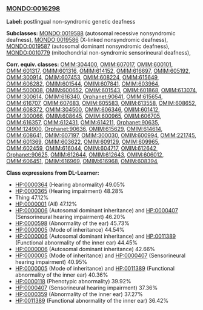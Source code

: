 
### [MONDO:0016298](http://purl.obolibrary.org/obo/MONDO_0016298)
**Label:** postlingual non-syndromic genetic deafness

**Subclasses:** [MONDO:0019588](http://purl.obolibrary.org/obo/MONDO_0019588) (autosomal recessive nonsyndromic deafness), [MONDO:0019586](http://purl.obolibrary.org/obo/MONDO_0019586) (X-linked nonsyndromic deafness), [MONDO:0019587](http://purl.obolibrary.org/obo/MONDO_0019587) (autosomal dominant nonsyndromic deafness), [MONDO:0010779](http://purl.obolibrary.org/obo/MONDO_0010779) (mitochondrial non-syndromic sensorineural deafness), 

**Corr. equiv. classes:** [OMIM:304400](http://purl.obolibrary.org/obo/OMIM_304400), [OMIM:607017](http://purl.obolibrary.org/obo/OMIM_607017), [OMIM:600101](http://purl.obolibrary.org/obo/OMIM_600101), [OMIM:601317](http://purl.obolibrary.org/obo/OMIM_601317), [OMIM:601316](http://purl.obolibrary.org/obo/OMIM_601316), [OMIM:614152](http://purl.obolibrary.org/obo/OMIM_614152), [OMIM:616697](http://purl.obolibrary.org/obo/OMIM_616697), [OMIM:605192](http://purl.obolibrary.org/obo/OMIM_605192), [OMIM:300914](http://purl.obolibrary.org/obo/OMIM_300914), [OMIM:607453](http://purl.obolibrary.org/obo/OMIM_607453), [OMIM:608224](http://purl.obolibrary.org/obo/OMIM_608224), [OMIM:615649](http://purl.obolibrary.org/obo/OMIM_615649), [OMIM:606282](http://purl.obolibrary.org/obo/OMIM_606282), [OMIM:601544](http://purl.obolibrary.org/obo/OMIM_601544), [OMIM:607841](http://purl.obolibrary.org/obo/OMIM_607841), [OMIM:603964](http://purl.obolibrary.org/obo/OMIM_603964), [OMIM:500008](http://purl.obolibrary.org/obo/OMIM_500008), [OMIM:600652](http://purl.obolibrary.org/obo/OMIM_600652), [OMIM:601543](http://purl.obolibrary.org/obo/OMIM_601543), [OMIM:601868](http://purl.obolibrary.org/obo/OMIM_601868), [OMIM:613074](http://purl.obolibrary.org/obo/OMIM_613074), [OMIM:300614](http://purl.obolibrary.org/obo/OMIM_300614), [OMIM:616340](http://purl.obolibrary.org/obo/OMIM_616340), [Orphanet:90641](http://www.orpha.net/ORDO/Orphanet_90641), [OMIM:615654](http://purl.obolibrary.org/obo/OMIM_615654), [OMIM:616707](http://purl.obolibrary.org/obo/OMIM_616707), [OMIM:607683](http://purl.obolibrary.org/obo/OMIM_607683), [OMIM:605583](http://purl.obolibrary.org/obo/OMIM_605583), [OMIM:613558](http://purl.obolibrary.org/obo/OMIM_613558), [OMIM:608652](http://purl.obolibrary.org/obo/OMIM_608652), [OMIM:608372](http://purl.obolibrary.org/obo/OMIM_608372), [OMIM:304500](http://purl.obolibrary.org/obo/OMIM_304500), [OMIM:606346](http://purl.obolibrary.org/obo/OMIM_606346), [OMIM:601412](http://purl.obolibrary.org/obo/OMIM_601412), [OMIM:300066](http://purl.obolibrary.org/obo/OMIM_300066), [OMIM:608645](http://purl.obolibrary.org/obo/OMIM_608645), [OMIM:600965](http://purl.obolibrary.org/obo/OMIM_600965), [OMIM:606705](http://purl.obolibrary.org/obo/OMIM_606705), [OMIM:616357](http://purl.obolibrary.org/obo/OMIM_616357), [OMIM:612431](http://purl.obolibrary.org/obo/OMIM_612431), [OMIM:614211](http://purl.obolibrary.org/obo/OMIM_614211), [Orphanet:90635](http://www.orpha.net/ORDO/Orphanet_90635), [OMIM:124900](http://purl.obolibrary.org/obo/OMIM_124900), [Orphanet:90636](http://www.orpha.net/ORDO/Orphanet_90636), [OMIM:615629](http://purl.obolibrary.org/obo/OMIM_615629), [OMIM:614614](http://purl.obolibrary.org/obo/OMIM_614614), [OMIM:608641](http://purl.obolibrary.org/obo/OMIM_608641), [OMIM:607197](http://purl.obolibrary.org/obo/OMIM_607197), [OMIM:300030](http://purl.obolibrary.org/obo/OMIM_300030), [OMIM:600994](http://purl.obolibrary.org/obo/OMIM_600994), [OMIM:221745](http://purl.obolibrary.org/obo/OMIM_221745), [OMIM:601369](http://purl.obolibrary.org/obo/OMIM_601369), [OMIM:603622](http://purl.obolibrary.org/obo/OMIM_603622), [OMIM:609129](http://purl.obolibrary.org/obo/OMIM_609129), [OMIM:609965](http://purl.obolibrary.org/obo/OMIM_609965), [OMIM:602459](http://purl.obolibrary.org/obo/OMIM_602459), [OMIM:616044](http://purl.obolibrary.org/obo/OMIM_616044), [OMIM:604717](http://purl.obolibrary.org/obo/OMIM_604717), [OMIM:612642](http://purl.obolibrary.org/obo/OMIM_612642), [Orphanet:90625](http://www.orpha.net/ORDO/Orphanet_90625), [OMIM:612644](http://purl.obolibrary.org/obo/OMIM_612644), [OMIM:612643](http://purl.obolibrary.org/obo/OMIM_612643), [OMIM:606012](http://purl.obolibrary.org/obo/OMIM_606012), [OMIM:606451](http://purl.obolibrary.org/obo/OMIM_606451), [OMIM:616969](http://purl.obolibrary.org/obo/OMIM_616969), [OMIM:616968](http://purl.obolibrary.org/obo/OMIM_616968), [OMIM:608394](http://purl.obolibrary.org/obo/OMIM_608394), 

**Class expressions from DL-Learner:**

- [HP:0000364](http://purl.obolibrary.org/obo/HP_0000364) (Hearing abnormality) 49.05%
- [HP:0000365](http://purl.obolibrary.org/obo/HP_0000365) (Hearing impairment) 48.28%
- Thing 47.12%
- [HP:0000001](http://purl.obolibrary.org/obo/HP_0000001) (All) 47.12%
- [HP:0000006](http://purl.obolibrary.org/obo/HP_0000006) (Autosomal dominant inheritance) and [HP:0000407](http://purl.obolibrary.org/obo/HP_0000407) (Sensorineural hearing impairment) 46.20%
- [HP:0000598](http://purl.obolibrary.org/obo/HP_0000598) (Abnormality of the ear) 45.73%
- [HP:0000005](http://purl.obolibrary.org/obo/HP_0000005) (Mode of inheritance) 44.54%
- [HP:0000006](http://purl.obolibrary.org/obo/HP_0000006) (Autosomal dominant inheritance) and [HP:0011389](http://purl.obolibrary.org/obo/HP_0011389) (Functional abnormality of the inner ear) 44.45%
- [HP:0000006](http://purl.obolibrary.org/obo/HP_0000006) (Autosomal dominant inheritance) 42.66%
- [HP:0000005](http://purl.obolibrary.org/obo/HP_0000005) (Mode of inheritance) and [HP:0000407](http://purl.obolibrary.org/obo/HP_0000407) (Sensorineural hearing impairment) 40.95%
- [HP:0000005](http://purl.obolibrary.org/obo/HP_0000005) (Mode of inheritance) and [HP:0011389](http://purl.obolibrary.org/obo/HP_0011389) (Functional abnormality of the inner ear) 40.36%
- [HP:0000118](http://purl.obolibrary.org/obo/HP_0000118) (Phenotypic abnormality) 39.92%
- [HP:0000407](http://purl.obolibrary.org/obo/HP_0000407) (Sensorineural hearing impairment) 37.36%
- [HP:0000359](http://purl.obolibrary.org/obo/HP_0000359) (Abnormality of the inner ear) 37.27%
- [HP:0011389](http://purl.obolibrary.org/obo/HP_0011389) (Functional abnormality of the inner ear) 36.42%


